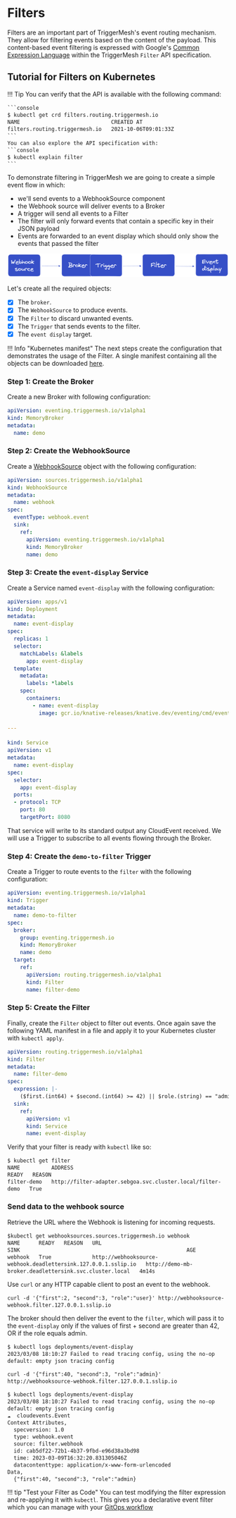 # Filters

Filters are an important part of TriggerMesh's event routing mechanism. They allow for filtering events based on the content of the payload. This content-based event filtering is expressed with Google's
[Common Expression Language](https://opensource.google/projects/cel) within the TriggerMesh `Filter` API specification.

## Tutorial for Filters on Kubernetes

!!! Tip
    You can verify that the API is available with the following command:

    ```console
    $ kubectl get crd filters.routing.triggermesh.io
    NAME                             CREATED AT
    filters.routing.triggermesh.io   2021-10-06T09:01:33Z
    ```
    You can also explore the API specification with:
    ```console
    $ kubectl explain filter
    ```

To demonstrate filtering in TriggerMesh we are going to create a simple event flow in which: 

- we'll send events to a WebhookSource component
- the Webhook source will deliver events to a Broker
- A trigger will send all events to a Filter
- The filter will only forward events that contain a specific key in their JSON payload
- Events are forwarded to an event display which should only show the events that passed the filter

![filter](../assets/images/filter/filter.png)

Let's create all the required objects:

- [x] The `broker`.
- [x] The `WebhookSource` to produce events.
- [x] The `Filter` to discard unwanted events.
- [x] The `Trigger` that sends events to the filter.
- [x] The `event display` target.

!!! Info "Kubernetes manifest"
    The next steps create the configuration that demonstrates the usage of the Filter.
    A single manifest containing all the objects can be downloaded [here](../assets/yamlexamples/filter.yaml).

### Step 1: Create the Broker

Create a new Broker with following configuration:

```yaml
apiVersion: eventing.triggermesh.io/v1alpha1
kind: MemoryBroker
metadata:
  name: demo
```

### Step 2: Create the WebhookSource

Create a [WebhookSource](../sources/webhook.md) object with the following configuration:

```yaml
apiVersion: sources.triggermesh.io/v1alpha1
kind: WebhookSource
metadata:
  name: webhook
spec:
  eventType: webhook.event
  sink:
    ref:
      apiVersion: eventing.triggermesh.io/v1alpha1
      kind: MemoryBroker
      name: demo
```

### Step 3: Create the `event-display` Service

Create a Service named `event-display` with the following configuration:

```yaml
apiVersion: apps/v1
kind: Deployment
metadata:
  name: event-display
spec:
  replicas: 1
  selector:
    matchLabels: &labels
      app: event-display
  template:
    metadata:
      labels: *labels
    spec:
      containers:
        - name: event-display
          image: gcr.io/knative-releases/knative.dev/eventing/cmd/event_display

---

kind: Service
apiVersion: v1
metadata:
  name: event-display
spec:
  selector:
    app: event-display
  ports:
  - protocol: TCP
    port: 80
    targetPort: 8080
```

That service will write to its standard output any CloudEvent received. We will use a Trigger to subscribe to all events flowing through the Broker.

### Step 4: Create the `demo-to-filter` Trigger

Create a Trigger to route events to the `filter` with the following configuration:

```yaml
apiVersion: eventing.triggermesh.io/v1alpha1
kind: Trigger
metadata:
  name: demo-to-filter
spec:
  broker:
    group: eventing.triggermesh.io
    kind: MemoryBroker
    name: demo
  target:
    ref:
      apiVersion: routing.triggermesh.io/v1alpha1
      kind: Filter
      name: filter-demo
```

### Step 5: Create the Filter

Finally, create the `Filter` object to filter out events. Once again save the following YAML manifest in a file and apply it to your Kubernetes cluster with `kubectl apply`.

```yaml
apiVersion: routing.triggermesh.io/v1alpha1
kind: Filter
metadata:
  name: filter-demo
spec:
  expression: |-
    ($first.(int64) + $second.(int64) >= 42) || $role.(string) == "admin"
  sink:
    ref:
      apiVersion: v1
      kind: Service
      name: event-display
```

Verify that your filter is ready with `kubectl` like so:

```console
$ kubectl get filter
NAME          ADDRESS                                                      READY   REASON
filter-demo   http://filter-adapter.sebgoa.svc.cluster.local/filter-demo   True
```

### Send data to the wehbook source

Retrieve the URL where the Webhook is listening for incoming requests.

```console
$kubectl get webhooksources.sources.triggermesh.io webhook
NAME      READY   REASON   URL                                                              SINK                                                     AGE
webhook   True             http://webhooksource-webhook.deadlettersink.127.0.0.1.sslip.io   http://demo-mb-broker.deadlettersink.svc.cluster.local   4m14s
```

Use `curl` or any HTTP capable client to post an event to the webhook.

```console
curl -d '{"first":2, "second":3, "role":"user}' http://webhooksource-webhook.filter.127.0.0.1.sslip.io
```

The broker should then deliver the event to the `filter`, which will pass it to the  `event-display` only if the values of first + second are greater than 42, OR if the role equals admin.

```console
$ kubectl logs deployments/event-display
2023/03/08 18:10:27 Failed to read tracing config, using the no-op default: empty json tracing config
```

```console
curl -d '{"first":40, "second":3, "role":"admin}' http://webhooksource-webhook.filter.127.0.0.1.sslip.io
```

```console
$ kubectl logs deployments/event-display
2023/03/08 18:10:27 Failed to read tracing config, using the no-op default: empty json tracing config
☁️  cloudevents.Event
Context Attributes,
  specversion: 1.0
  type: webhook.event
  source: filter.webhook
  id: cab5df22-72b1-4b37-9fbd-e96d38a3bd98
  time: 2023-03-09T16:32:20.831305046Z
  datacontenttype: application/x-www-form-urlencoded
Data,
  {"first":40, "second":3, "role":"admin}
```

!!! tip "Test your Filter as Code"
    You can test modifying the filter expression and re-applying it with `kubectl`. This gives you a declarative event filter which you can manage with your [GitOps workflow](https://www.weave.works/technologies/gitops/)